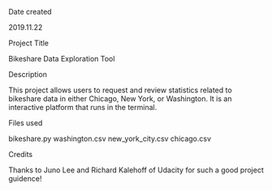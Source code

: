 Date created

2019.11.22

Project Title

Bikeshare Data Exploration Tool

Description

This project allows users to request and review statistics related to bikeshare data in either Chicago, New York, or Washington. It is an interactive platform that runs in the terminal.

Files used

bikeshare.py 
washington.csv 
new_york_city.csv 
chicago.csv

Credits

Thanks to Juno Lee and Richard Kalehoff of Udacity for such a good project guidence!
